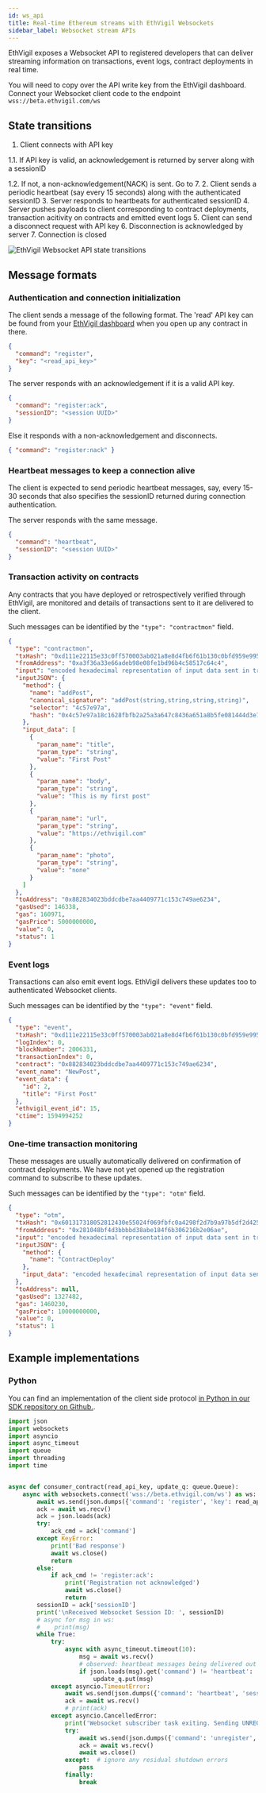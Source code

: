 ```yaml
---
id: ws_api
title: Real-time Ethereum streams with EthVigil Websockets
sidebar_label: Websocket stream APIs
---
```


EthVigil exposes a Websocket API to registered developers that can deliver streaming information on transactions, event logs, contract deployments in real time.

You will need to copy over the API write key from the EthVigil dashboard. Connect your Websocket client code to the endpoint `wss://beta.ethvigil.com/ws`

## State transitions

1. Client connects with API key

  1.1. If API key is valid, an acknowledgement is returned by server along with a sessionID

  1.2. If not, a non-acknowledgement(NACK) is sent. Go to 7.
2. Client sends a periodic heartbeat (say every 15 seconds) along with the authenticated sessionID
3. Server responds to heartbeats for authenticated sessionID
4. Server pushes payloads to client corresponding to contract deployments, transaction acitivity on contracts and emitted event logs
5. Client can send a disconnect request with API key
6. Disconnection is acknowledged by server
7. Connection is closed

![EthVigil Websocket API state transitions](assets/ws_api/ws_api_seq.png)

## Message formats

### Authentication and connection initialization

The client sends a message of the following format. The 'read' API key can be found from your [EthVigil dashboard](https://beta.ethvigil.com) when you open up any contract in there.

```json
{
  "command": "register",
  "key": "<read_api_key>"
}
```

The server responds with an acknowledgement if it is a valid API key.

```json
{
  "command": "register:ack",
  "sessionID": "<session UUID>"
}
```
Else it responds with a non-acknowledgement and disconnects.

```json
{ "command": "register:nack" }
```
### Heartbeat messages to keep a connection alive

The client is expected to send periodic heartbeat messages, say, every 15-30 seconds that also specifies the sessionID returned during connection authentication.

The server responds with the same message.

```json
{
  "command": "heartbeat",
  "sessionID": "<session UUID>"
}
```

### Transaction activity on contracts

Any contracts that you have deployed or retrospectively verified through EthVigil, are monitored and details of transactions sent to it are delivered to the client.

Such messages can be identified by the `"type": "contractmon"` field.

```json
{
  "type": "contractmon",
  "txHash": "0xd111e22115e33c0ff570003ab021a8e8d4fb6f61b130c0bfd959e995dc162646",
  "fromAddress": "0xa3f36a33e66adeb98e08fe1bd96b4c58517c64c4",
  "input": "encoded hexadecimal representation of input data sent in transaction",
  "inputJSON": {
    "method": {
      "name": "addPost",
      "canonical_signature": "addPost(string,string,string,string)",
      "selector": "4c57e97a",
      "hash": "0x4c57e97a18c1628fbfb2a25a3a647c8436a651a8b5fe081444d3e7e29017806d"
    },
    "input_data": [
      {
        "param_name": "title",
        "param_type": "string",
        "value": "First Post"
      },
      {
        "param_name": "body",
        "param_type": "string",
        "value": "This is my first post"
      },
      {
        "param_name": "url",
        "param_type": "string",
        "value": "https://ethvigil.com"
      },
      {
        "param_name": "photo",
        "param_type": "string",
        "value": "none"
      }
    ]
  },
  "toAddress": "0x882834023bddcdbe7aa4409771c153c749ae6234",
  "gasUsed": 146338,
  "gas": 160971,
  "gasPrice": 5000000000,
  "value": 0,
  "status": 1
}
```

### Event logs

Transactions can also emit event logs. EthVigil delivers these updates too to authenticated Websocket clients.

Such messages can be identified by the `"type": "event"` field.

```json
{
  "type": "event",
  "txHash": "0xd111e22115e33c0ff570003ab021a8e8d4fb6f61b130c0bfd959e995dc162646",
  "logIndex": 0,
  "blockNumber": 2006331,
  "transactionIndex": 0,
  "contract": "0x882834023bddcdbe7aa4409771c153c749ae6234",
  "event_name": "NewPost",
  "event_data": {
    "id": 2,
    "title": "First Post"
  },
  "ethvigil_event_id": 15,
  "ctime": 1594994252
}
```
### One-time transaction monitoring

These messages are usually automatically delivered on confirmation of contract deployments. We have not yet opened up the registration command to subscribe to these updates.

Such messages can be identified by the `"type": "otm"` field.

```json
{
  "type": "otm",
  "txHash": "0x601317318052812430e55024f069fbfc0a4298f2d7b9a97b5df2d4258756dd0b",
  "fromAddress": "0x281048bf4d3bbbbd38abe184f6b306216b2e06ae",
  "input": "encoded hexadecimal representation of input data sent in transaction",
  "inputJSON": {
    "method": {
      "name": "ContractDeploy"
    },
    "input_data": "encoded hexadecimal representation of input data sent in transaction"
  },
  "toAddress": null,
  "gasUsed": 1327482,
  "gas": 1460230,
  "gasPrice": 10000000000,
  "value": 0,
  "status": 1
}
```

## Example implementations

### Python

You can find an implementation of the client side protocol [in Python in our SDK repository on Github.](https://github.com/blockvigil/ethvigil-python-sdk/blob/master/examples/auditlog/websocket_listener.py).

```python
import json
import websockets
import asyncio
import async_timeout
import queue
import threading
import time


async def consumer_contract(read_api_key, update_q: queue.Queue):
    async with websockets.connect('wss://beta.ethvigil.com/ws') as ws:
        await ws.send(json.dumps({'command': 'register', 'key': read_api_key}))
        ack = await ws.recv()
        ack = json.loads(ack)
        try:
            ack_cmd = ack['command']
        except KeyError:
            print('Bad response')
            await ws.close()
            return
        else:
            if ack_cmd != 'register:ack':
                print('Registration not acknowledged')
                await ws.close()
                return
        sessionID = ack['sessionID']
        print('\nReceived Websocket Session ID: ', sessionID)
        # async for msg in ws:
        #    print(msg)
        while True:
            try:
                async with async_timeout.timeout(10):
                    msg = await ws.recv()
                    # observed: heartbeat messages being delivered out of sequence, gotta ignore
                    if json.loads(msg).get('command') != 'heartbeat':
                        update_q.put(msg)
            except asyncio.TimeoutError:
                await ws.send(json.dumps({'command': 'heartbeat', 'sessionID': sessionID}))
                ack = await ws.recv()
                # print(ack)
            except asyncio.CancelledError:
                print('Websocket subscriber task exiting. Sending UNREGISTER...')
                try:
                    await ws.send(json.dumps({'command': 'unregister', 'key': read_api_key}))
                    ack = await ws.recv()
                    await ws.close()
                except:  # ignore any residual shutdown errors
                    pass
                finally:
                    break
```                    
